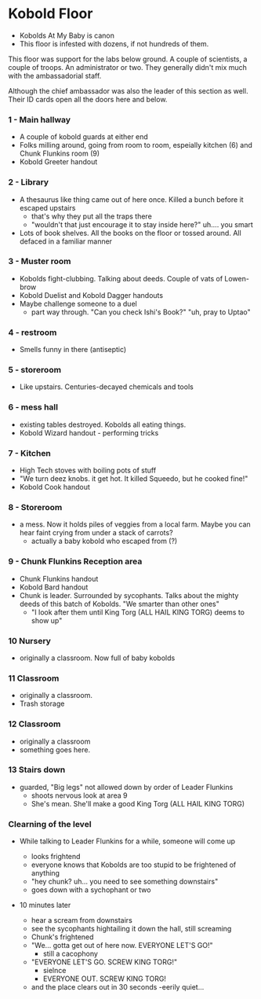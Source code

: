 # Kobold Floor

* Kobolds At My Baby is canon
* This floor is infested with dozens, if not hundreds of them.

This floor was support for the labs below ground.  A couple of scientists, a couple
of troops.  An administrator or two.  They generally didn't mix much with the
ambassadorial staff.

Although the chief ambassador was also the leader of this section as well.  Their
ID cards open all the doors here and below.


### 1 - Main hallway

* A couple of kobold guards at either end
* Folks milling around, going from room to room, espeially kitchen (6) and Chunk
  Flunkins room (9)
* Kobold Greeter handout

### 2 - Library

* A thesaurus like thing came out of here once.  Killed a bunch before it escaped upstairs
  - that's why they put all the traps there
  - "wouldn't that just encourage it to stay inside here?"  uh....  you smart
* Lots of book shelves.  All the books on the floor or tossed around.  All defaced in a familiar
  manner

### 3 - Muster room

* Kobolds fight-clubbing.  Talking about deeds.  Couple of vats of Lowen-brow
* Kobold Duelist and Kobold Dagger handouts
* Maybe challenge someone to a duel
  - part way through. "Can you check Ishi's Book?"  "uh, pray to Uptao"


### 4 - restroom

* Smells funny in there (antiseptic)

### 5 - storeroom

* Like upstairs.  Centuries-decayed chemicals and tools


### 6 - mess hall

* existing tables destroyed. Kobolds all eating things.
* Kobold Wizard handout - performing tricks

### 7 - Kitchen

* High Tech stoves with boiling pots of stuff
* "We turn deez knobs. it get hot. It killed Squeedo, but he cooked fine!"
* Kobold Cook handout

### 8 - Storeroom

* a mess. Now it holds piles of veggies from a local farm.  Maybe you can hear faint
  crying from under a stack of carrots?
  - actually a baby kobold who escaped from (?)

### 9 - Chunk Flunkins Reception area

* Chunk Flunkins handout
* Kobold Bard handout
* Chunk is leader.  Surrounded by sycophants.  Talks about the mighty deeds of
  this batch of Kobolds. "We smarter than other ones"
  - "I look after them until King Torg (ALL HAIL KING TORG) deems to show up"

### 10 Nursery

* originally a classroom.  Now full of baby kobolds

### 11 Classroom

* originally a classroom.
* Trash storage

### 12 Classroom

* originally a classroom
* something goes here.

### 13 Stairs down

* guarded, "Big legs" not allowed down by order of Leader Flunkins
  - shoots nervous look at area 9
  - She's mean.  She'll make a good King Torg (ALL HAIL KING TORG)

### Clearning of the level

* While talking to Leader Flunkins for a while, someone will come up
  - looks frightend
  - everyone knows that Kobolds are too stupid to be frightened of anything
  - "hey chunk?  uh... you need to see something downstairs"
  - goes down with a sychophant or two

* 10 minutes later
  - hear a scream from downstairs
  - see the sycophants hightailing it down the hall, still screaming
  - Chunk's frightened
  - "We... gotta get out of here now.  EVERYONE LET'S GO!"
    - still a cacophony
  - "EVERYONE LET'S GO. SCREW KING TORG!"
    - sielnce
    - EVERYONE OUT. SCREW KING TORG!
  - and the place clears out in 30 seconds
  -eerily quiet...




